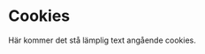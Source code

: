 Cookies
==============================================

Här kommer det stå lämplig text angående cookies.
